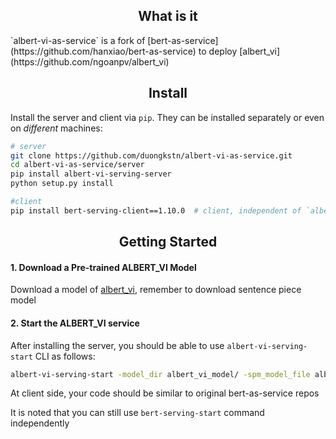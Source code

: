 <h2 align="center">What is it</h2>
`albert-vi-as-service` is a fork of [bert-as-service](https://github.com/hanxiao/bert-as-service) to deploy [albert_vi](https://github.com/ngoanpv/albert_vi) 

<h2 align="center">Install</h2>

Install the server and client via `pip`. They can be installed separately or even on *different* machines:
```bash
# server
git clone https://github.com/duongkstn/albert-vi-as-service.git
cd albert-vi-as-service/server
pip install albert-vi-serving-server  
python setup.py install

#client
pip install bert-serving-client==1.10.0  # client, independent of `albert-vi-as-service`
```


<h2 align="center">Getting Started</h2>

#### 1. Download a Pre-trained ALBERT_VI Model
Download a model of [albert_vi](https://github.com/ngoanpv/albert_vi), remember to download sentence piece model

#### 2. Start the ALBERT_VI service
After installing the server, you should be able to use `albert-vi-serving-start` CLI as follows:
```bash
albert-vi-serving-start -model_dir albert_vi_model/ -spm_model_file albertvi_30k-clean.model -config_name albert_config.json -ckpt_name model.ckpt-1015000
```
At client side, your code should be similar to original bert-as-service repos 

It is noted that you can still use `bert-serving-start` command independently